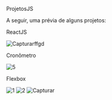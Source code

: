 ProjetosJS

A seguir, uma prévia de alguns projetos:

ReactJS

![Capturarffgd](https://user-images.githubusercontent.com/37301918/177209439-027e3729-e811-40fb-b562-0f7f0c8f2446.PNG)

Cronômetro

![5](https://user-images.githubusercontent.com/37301918/172493706-2df8ff03-f6f0-4f3d-95ba-d7f2bc4c4c37.PNG)

Flexbox

![1](https://user-images.githubusercontent.com/37301918/172493275-d97e28a9-f05a-439f-ac03-59de1cc7b14f.PNG)
![2](https://user-images.githubusercontent.com/37301918/172493283-c51248b1-1e71-49b0-b935-d67c96434c73.PNG)
![Capturar](https://user-images.githubusercontent.com/37301918/172493288-e177b5df-07a6-4eac-b321-243f274d4565.PNG)


